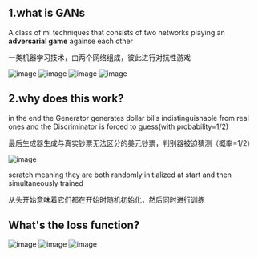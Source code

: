 ## 1.what is GANs
A class of ml techniques that consists of two networks playing an **adversarial game** againse each other

一类机器学习技术，由两个网络组成，彼此进行对抗性游戏

![image](https://user-images.githubusercontent.com/101920684/168454446-b1089f9a-9860-4cad-b018-91bdfe4c92b3.png)
![image](https://user-images.githubusercontent.com/101920684/168454470-6161db74-0193-4ac6-be54-abd63ca9eea3.png)
![image](https://user-images.githubusercontent.com/101920684/168454489-ca7e4092-dc71-4d98-81ea-cab979fcaef7.png)
![image](https://user-images.githubusercontent.com/101920684/168454496-23a31ce9-5d92-4beb-a0f9-88dc9a77b002.png)

## 2.why does this work?
in the end the Generator generates dollar bills indistinguishable from real ones and the Discriminator is forced to guess(with probability=1/2)

最后生成器生成与真实钞票无法区分的美元钞票，判别器被迫猜测（概率=1/2）


![image](https://user-images.githubusercontent.com/101920684/168454572-e3fc5f2d-6809-4ac9-9260-e9e4be714f9e.png)

scratch meaning they are both randomly initialized at start and then simultaneously trained

从头开始意味着它们都在开始时随机初始化，然后同时进行训练

## What's the loss function?
![image](https://user-images.githubusercontent.com/101920684/168454601-ae4fdf60-6679-40d9-acf5-4f3788a5d48d.png)
![image](https://user-images.githubusercontent.com/101920684/168454636-8d3685a5-8956-480c-a185-bf3a6d62e61e.png)
![image](https://user-images.githubusercontent.com/101920684/168454653-9e73bb4b-0a2b-4f5e-92a1-60f8b95b83c1.png)

